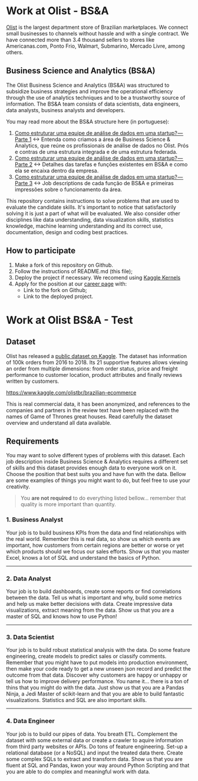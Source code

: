 # Work at Olist - BS&A

[Olist](https://olist.com/) is the largest department store of Brazilian marketplaces. We connect small businesses to channels without hassle and with a single contract. We have connected more than 3.4 thousand sellers to stores like Americanas.com, Ponto Frio, Walmart, Submarino, Mercado Livre, among others.

## Business Science and Analytics (BS&A)
The Olist Business Science and Analytics (BS&A) was structured to subsidize business strategies and improve the operational efficiency through the use of analytics techniques and to be a trustworthy source of information. The BS&A team consists of data scientists, data engineers, data analysts, business analysts and developers.

You may read more about the BS&A structure here (in portuguese):
1. [Como estruturar uma equipe de análise de dados em uma startup? — Parte 1](https://engineering.olist.com/como-estruturar-uma-equipe-de-an%C3%A1lise-de-dados-em-uma-startup-parte-1-509a9c65cfe2) <-> Entenda como criamos a área de Business Science & Analytics, que reúne os profissionais de análise de dados no Olist. Prós e contras de uma estrutura integrada e de uma estrutura federada.
2. [Como estruturar uma equipe de análise de dados em uma startup? — Parte 2](https://engineering.olist.com/como-estruturar-uma-equipe-de-an%C3%A1lise-de-dados-em-uma-startup-parte-2-67785fa23a08) <-> Detalhes das tarefas e funções existentes em BS&A e como ela se encaixa dentro da empresa.
3. [Como estruturar uma equipe de análise de dados em uma startup? — Parte 3](https://engineering.olist.com/como-estruturar-uma-equipe-de-an%C3%A1lise-de-dados-em-uma-startup-parte-3-b64bf93d4453) <->  Job descriptions de cada função de BS&A e primeiras impressões sobre o funcionamento da área.

This repository contains instructions to solve problems that are used to evaluate the candidate skills. It's important to notice that satisfactorily solving it is just a part of what will be evaluated. We also consider other disciplines like data understanding, data visualization skills, statistics knowledge, machine learning understanding and its correct use, documentation, design and coding best practices.

## How to participate

1. Make a fork of this repository on Github.
2. Follow the instructions of README.md (this file);
3. Deploy the project if necessary. We recomend using [Kaggle Kernels](https://www.kaggle.com/kernels)
4. Apply for the position at our [career page](https://www.99jobs.com/olist) with:
   * Link to the fork on Github;
   * Link to the deployed project.

# Work at Olist BS&A - Test
## Dataset
Olist has released a [public dataset on Kaggle](https://www.kaggle.com/olistbr/brazilian-ecommerce). The dataset has information of 100k orders from 2016 to 2018. Its 21 supportive features allows viewing an order from multiple dimensions: from order status, price and freight performance to customer location, product attributes and finally reviews written by customers.

https://www.kaggle.com/olistbr/brazilian-ecommerce

This is real commercial data, it has been anonymized, and references to the companies and partners in the review text have been replaced with the names of Game of Thrones great houses. Read carefully the dataset overview and understand all data available.

## Requirements
You may want to solve different types of problems with this dataset. Each job description inside Business Science & Analytics requires a different set of skills and this dataset provides enough data to everyone work on it. Choose the position that best suits you and have fun with the data. Bellow are some examples of things you might want to do, but feel free to use your creativity.

> You **are not required** to do everything listed bellow... remember that quality is more important than quantity.

### 1. Business Analyst
Your job is to build business KPIs from the data and find relationships with the real world. Remember this is real data, so show us which events are important, how customers from certain regions are better or worse or yet which products should we focus our sales efforts. Show us that you master Excel, knows a lot of SQL and understand the basics of Python.

---
### 2. Data Analyst
Your job is to build dashboards, create some reports or find correlations between the data. Tell us what is important and why, build some metrics and help us make better decisions with data. Create impressive data visualizations, extract meaning from the data. Show us that you are a master of SQL and knows how to use Python!

---
### 3. Data Scientist
Your job is to build robust statistical analysis with the data. Do some feature engineering, create models to predict sales or classify comments. Remember that you might have to put models into production environment, then make your code ready to get a new unseen json record and predict the outcome from that data. Discover why customers are happy or unhappy or tell us how to improve delivery performance. You name it... there is a ton of thins that you might do with the data. Just show us that you are a Pandas Ninja, a Jedi Master of scikit-learn and that you are able to build fantastic visualizations. Statistics and SQL are also important skills.

---
### 4. Data Engineer
Your job is to build our pipes of data. You breath ETL. Complement the dataset with some external data or create a crawler to aquire information from third party websites or APIs. Do tons of feature engineering. Set-up a relational database (or a NoSQL) and input the treated data there. Create some complex SQLs to extract and transform data. Show us that you are fluent at SQL and Pandas, kwon your way around Python Scripting and that you are able to do complex and meaningful work with data.
